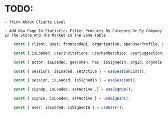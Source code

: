 # TODO:

    - Think About Clients Level

    - Add New Page In Statistics Filter Products By Category Or By Company In The Store And The Market In The Same Table

```ts
    const { client, user, frontendApi, organization, openUserProfile, getOrganization, createOrganization, setActive } = useClerk();

    const { isLoaded, userInvitations, userMemberships, userSuggestions, setActive, createOrganization } = useOrganizationList();

    const { actor, isLoaded, getToken, has, isSignedIn, orgId, orgRole, orgSlug, sessionId, signOut, userId } = useAuth();

    const { sessions, isLoaded, setActive } = useSessionList();

    const { session, isLoaded, isSignedIn } = useSession();

    const { signUp, isLoaded, setActive ,} = useSignUp();

    const { signIn, isLoaded, setActive } = useSignIn();

    const { user, isLoaded, isSignedIn } = useUser();
```
